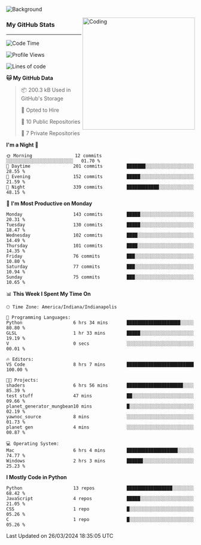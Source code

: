 ![Background](https://github.com/Nguyen-Noah/Nguyen-Noah/assets/112649680/f5d2296f-0508-400c-abcf-47c085708a2a)

<img align="right" alt="Coding" width="300" src="https://cdn.dribbble.com/users/1277312/screenshots/14733298/media/39b1045e593737587dd60e42c8422d1f.gif" >

### My GitHub Stats
---
<!--START_SECTION:waka-->
![Code Time](http://img.shields.io/badge/Code%20Time-158%20hrs%2051%20mins-blue)

![Profile Views](http://img.shields.io/badge/Profile%20Views-0-blue)

![Lines of code](https://img.shields.io/badge/From%20Hello%20World%20I%27ve%20Written-146.1%20thousand%20lines%20of%20code-blue)

**🐱 My GitHub Data** 

> 📦 200.3 kB Used in GitHub's Storage 
 > 
> 💼 Opted to Hire
 > 
> 📜 10 Public Repositories 
 > 
> 🔑 7 Private Repositories 
 > 
**I'm a Night 🦉** 

```text
🌞 Morning                12 commits          ░░░░░░░░░░░░░░░░░░░░░░░░░   01.70 % 
🌆 Daytime                201 commits         ███████░░░░░░░░░░░░░░░░░░   28.55 % 
🌃 Evening                152 commits         █████░░░░░░░░░░░░░░░░░░░░   21.59 % 
🌙 Night                  339 commits         ████████████░░░░░░░░░░░░░   48.15 % 
```
📅 **I'm Most Productive on Monday** 

```text
Monday                   143 commits         █████░░░░░░░░░░░░░░░░░░░░   20.31 % 
Tuesday                  130 commits         █████░░░░░░░░░░░░░░░░░░░░   18.47 % 
Wednesday                102 commits         ████░░░░░░░░░░░░░░░░░░░░░   14.49 % 
Thursday                 101 commits         ████░░░░░░░░░░░░░░░░░░░░░   14.35 % 
Friday                   76 commits          ███░░░░░░░░░░░░░░░░░░░░░░   10.80 % 
Saturday                 77 commits          ███░░░░░░░░░░░░░░░░░░░░░░   10.94 % 
Sunday                   75 commits          ███░░░░░░░░░░░░░░░░░░░░░░   10.65 % 
```


📊 **This Week I Spent My Time On** 

```text
🕑︎ Time Zone: America/Indiana/Indianapolis

💬 Programming Languages: 
Python                   6 hrs 34 mins       ████████████████████░░░░░   80.80 % 
GLSL                     1 hr 33 mins        █████░░░░░░░░░░░░░░░░░░░░   19.19 % 
V                        0 secs              ░░░░░░░░░░░░░░░░░░░░░░░░░   00.01 % 

🔥 Editors: 
VS Code                  8 hrs 7 mins        █████████████████████████   100.00 % 

🐱‍💻 Projects: 
shaders                  6 hrs 56 mins       █████████████████████░░░░   85.39 % 
test stuff               47 mins             ██░░░░░░░░░░░░░░░░░░░░░░░   09.66 % 
planet_generator_mungbean10 mins             █░░░░░░░░░░░░░░░░░░░░░░░░   02.19 % 
yawnoc_source            8 mins              ░░░░░░░░░░░░░░░░░░░░░░░░░   01.73 % 
planet gen               4 mins              ░░░░░░░░░░░░░░░░░░░░░░░░░   00.87 % 

💻 Operating System: 
Mac                      6 hrs 4 mins        ███████████████████░░░░░░   74.77 % 
Windows                  2 hrs 3 mins        ██████░░░░░░░░░░░░░░░░░░░   25.23 % 
```

**I Mostly Code in Python** 

```text
Python                   13 repos            █████████████████░░░░░░░░   68.42 % 
JavaScript               4 repos             █████░░░░░░░░░░░░░░░░░░░░   21.05 % 
CSS                      1 repo              █░░░░░░░░░░░░░░░░░░░░░░░░   05.26 % 
C                        1 repo              █░░░░░░░░░░░░░░░░░░░░░░░░   05.26 % 
```




 Last Updated on 26/03/2024 18:35:05 UTC
<!--END_SECTION:waka-->

<!--
**Nguyen-Noah/Nguyen-Noah** is a ✨ _special_ ✨ repository because its `README.md` (this file) appears on your GitHub profile.

Here are some ideas to get you started:

- 🔭 I’m currently working on ...
- 🌱 I’m currently learning ...
- 👯 I’m looking to collaborate on ...
- 🤔 I’m looking for help with ...
- 💬 Ask me about ...
- 📫 How to reach me: ...
- 😄 Pronouns: ...
- ⚡ Fun fact: ...
-->
